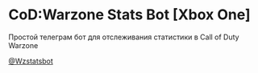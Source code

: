 # CoD:Warzone Stats Bot [Xbox One]
Простой телеграм бот для отслеживания статистики в Call of Duty Warzone

[@Wzstatsbot](https://t.me/Wzstatsbot)
